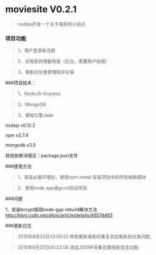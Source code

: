 # moviesite V0.2.1
>nodejs开发一个关于电影的小站点

### 项目功能

>1、用户登录和注册

>2、对电影的增删改查（后台，需要用户权限）

>3、电影的分类管理和评论等

###项目技术：

>1、NodeJS+Express

>2、MongoDB

>3、模板引擎Jade

nodejs v0.12.2

npm v2.7.4

mongodb v3.0

其他依赖详细见：package.json文件

###使用方法

>1、安装必备环境后，使用npm install 安装项目中的所有依赖模块

>2、使用node app或grunt启动项目

###问题

1、安装bcrypt报错node-gyp rebuild解决方法
	http://blog.csdn.net/allgis/article/details/46574493

###更新日志

>2015年8月23日23:00:52 修改更新电影时重复添加电影到分类问题;

>2015年8月25日00:22:08 添加JSONP采集豆瓣电影信息功能;
